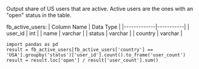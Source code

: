 Output share of US users that are active. Active users are the ones with an "open" status in the table.

fb_active_users:
| Column Name | Data Type |
|-------------|-----------|
| user_id     | int       |
| name        | varchar   |
| status      | varchar   |
| country     | varchar   |

```
import pandas as pd
result = fb_active_users[fb_active_users['country'] == 'USA'].groupby('status')['user_id'].count().to_frame('user_count')
result = result.loc['open'] / result['user_count'].sum()
```
